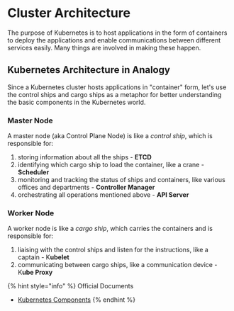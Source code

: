 # Cluster Architecture

The purpose of Kubernetes is to host applications in the form of containers to deploy the applications and enable communications between different services easily. Many things are involved in making these happen.

## Kubernetes Architecture in Analogy

Since a Kubernetes cluster hosts applications in "container" form, let's use the control ships and cargo ships as a metaphor for better understanding the basic components in the Kubernetes world.

### Master Node

A master node (aka Control Plane Node) is like a _control ship_, which is responsible for:

1. storing information about all the ships - **ETCD**
2. identifying which cargo ship to load the container, like a crane - **Scheduler**
3. monitoring and tracking the status of ships and containers, like various offices and departments - **Controller Manager**
4. orchestrating all operations mentioned above - **API Server**

### Worker Node

A worker node is like a _cargo ship_, which carries the containers and is responsible for:

1. liaising with the control ships and listen for the instructions, like a captain - K**ubelet**
2. communicating between cargo ships, like a communication device - K**ube Proxy**

{% hint style="info" %}
Official Documents

* [Kubernetes Components](https://kubernetes.io/docs/concepts/overview/components/)
{% endhint %}
